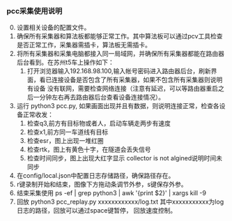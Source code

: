 ### pcc采集使用说明
0. 设置相关设备的配置文件。
1. 确保所有采集器和算法板都能够正常工作。其中算法板可以通过pcv工具检查是否正常工作，采集器需插卡，算法板无需插卡。
2. 将所有采集器和采集电脑都接入同一局域网，并确保所有采集器都能在路由器后台看到。在苏州t5车上操作如下：
    1. 打开浏览器输入192.168.98.100,输入帐号密码进入路由器后台，刷新界面，看已连接设备是否包含了所有采集器，如果不包含所有采集器则说明有设备
    没有联网，需要检查网络连接（注意有延迟，可以等路由器重启之后一分钟左右再去路由器后台查看设备连接情况）。
3. 运行 python3 pcc.py, 如果画面出现并且有数据，则说明连接正常，检查各设备正常收发：
    1. 检查q3,前方有目标物或者人，启动车辆走两步有速度
    2. 检查x1,前方同一车道线有目标
    3. 检查esr，图上出现一堆红圈
    4. 检查rtk，图上有黄色十字，在隧道会丢失信号
    5. 检查时间同步，图上出现大红字显示 collector is not algined说明时间未同步
4. 在config/local.json中配置日志存储路径，确保路径存在。
5. r键录制开始和结束，图像下方拖动条调节外参，s键保存外参。
6. 结束采集使用 ps -ef | grep python3 | awk '{print $2}' | xargs kill -9
7. 回放 python3 pcc_replay.py xxxxxxxxxxxx/log.txt 其中xxxxxxxxxxx为log日志的路径，回放可以通过space键暂停， 回放速度控制。
